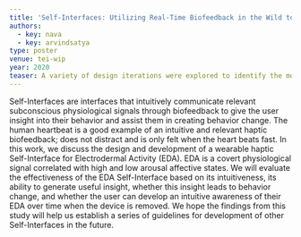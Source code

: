 ```yaml
---
title: 'Self-Interfaces: Utilizing Real-Time Biofeedback in the Wild to Elicit Subconscious Behavior Change'
authors:
  - key: nava
  - key: arvindsatya
type: poster
venue: tei-wip
year: 2020
teaser: A variety of design iterations were explored to identify the most desirable design language ranging from more device-like designs to more biologically-inspired typologies. Actuators were linearly arranged to accommodate variation in the sequence of the beats.
---
```

Self-Interfaces are interfaces that intuitively communicate relevant subconscious physiological signals through biofeedback to give the user insight into their behavior and assist them in creating behavior change. The human heartbeat is a good example of an intuitive and relevant haptic biofeedback; does not distract and is only felt when the heart beats fast. In this work, we discuss the design and development of a wearable haptic Self-Interface for Electrodermal Activity (EDA). EDA is a covert physiological signal correlated with high and low arousal affective states. We will evaluate the effectiveness of the EDA Self-Interface based on its intuitiveness, its ability to generate useful insight, whether this insight leads to behavior change, and whether the user can develop an intuitive awareness of their EDA over time when the device is removed. We hope the findings from this study will help us establish a series of guidelines for development of other Self-Interfaces in the future.